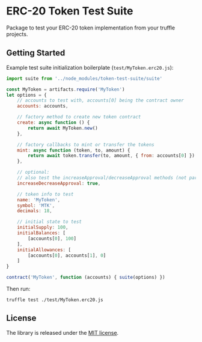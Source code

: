 ERC-20 Token Test Suite
=======================

Package to test your ERC-20 token implementation from your truffle projects.

Getting Started
---------------

Example test suite initialization boilerplate (`test/MyToken.erc20.js`):

```js
import suite from '../node_modules/token-test-suite/suite'

const MyToken = artifacts.require('MyToken')
let options = {
	// accounts to test with, accounts[0] being the contract owner
	accounts: accounts,

	// factory method to create new token contract
	create: async function () {
		return await MyToken.new()
	},

	// factory callbacks to mint or transfer the tokens
	mint: async function (token, to, amount) {
		return await token.transfer(to, amount, { from: accounts[0] })
	},

	// optional:
	// also test the increaseApproval/decreaseApproval methods (not part of the ERC-20 standard)
	increaseDecreaseApproval: true,

	// token info to test
	name: 'MyToken',
	symbol: 'MTK',
	decimals: 18,

	// initial state to test
	initialSupply: 100,
	initialBalances: [
		[accounts[0], 100]
	],
	initialAllowances: [
		[accounts[0], accounts[1], 0]
	]
}

contract('MyToken', function (accounts) { suite(options) })
```

Then run:

```
truffle test ./test/MyToken.erc20.js
```

License
-------

The library is released under the [MIT license](LICENSE.md).

